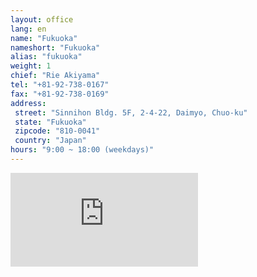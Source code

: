 ```yaml
---
layout: office
lang: en
name: "Fukuoka"
nameshort: "Fukuoka"
alias: "fukuoka"
weight: 1
chief: "Rie Akiyama"
tel: "+81-92-738-0167"
fax: "+81-92-738-0169"
address:
 street: "Sinnihon Bldg. 5F, 2-4-22, Daimyo, Chuo-ku"
 state: "Fukuoka"
 zipcode: "810-0041"
 country: "Japan"
hours: "9:00 ~ 18:00 (weekdays)"
---
```


<iframe src="https://www.google.com/maps/embed?pb=!1m14!1m8!1m3!1d3323.7066521525735!2d130.389181!3d33.586965!3m2!1i1024!2i768!4f13.1!3m3!1m2!1s0x354191877a3242d1%3A0x2069380b9fec3edd!2zSmFwYW4sIOOAkjgxMC0wMDQxIEZ1a3Vva2Eta2VuLCBGdWt1b2thLXNoaSwgQ2jFq8WNLWt1LCBEYWltecWNLCAyIENob21l4oiSNOKIkjIyLCDmlrDml6XmnKzjg5Pjg6s!5e0!3m2!1sen!2sjp!4v1474153516760" frameborder="0" style="border:0" allowfullscreen class="center-block googlemap"></iframe>
